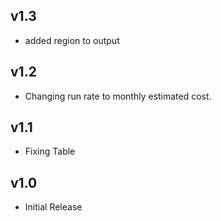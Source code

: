 v1.3
----
- added region to output

v1.2
----
- Changing run rate to monthly estimated cost. 

v1.1
----
- Fixing Table

v1.0
----
- Initial Release